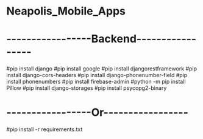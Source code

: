 # Neapolis_Mobile_Apps
# -----------------Backend-----------------
#pip install django 
#pip install google
#pip install djangorestframework
#pip install django-cors-headers
#pip install django-phonenumber-field
#pip install phonenumbers
#pip install firebase-admin
#python -m pip install Pillow
#pip install django-storages
#pip install psycopg2-binary
# -----------------Or-----------------
#pip install -r requirements.txt